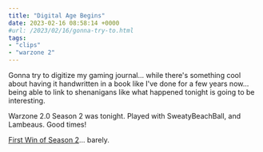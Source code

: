 ```yaml
---
title: "Digital Age Begins"
date: 2023-02-16 08:58:14 +0000
#url: /2023/02/16/gonna-try-to.html
tags:
- "clips"
- "warzone 2"
---
```

Gonna try to digitize my gaming journal...  while there's something cool about having it handwritten in a book like I've done for a few years now... being able to link to shenanigans like what happened tonight is going to be interesting.

Warzone 2.0 Season 2 was tonight.  Played with SweatyBeachBall, and Lambeaus.  Good times!

[First Win of Season 2](https://youtu.be/wmpHrepjZ9s)...  barely.